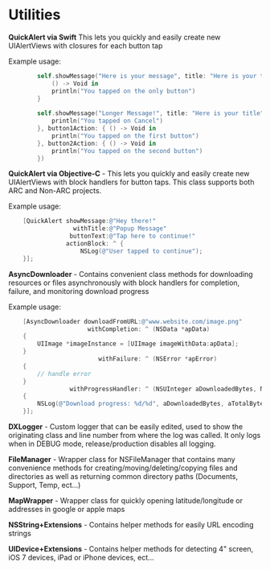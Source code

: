Utilities
=========

**QuickAlert via Swift**
This lets you quickly and easily create new UIAlertViews with closures for each button tap

Example usage:
```swift
        self.showMessage("Here is your message", title: "Here is your title", buttonCancelText: "Cancel", buttonText: "OK", buttonCancelAction: nil) {
            () -> Void in
            println("You tapped on the only button")
        }
        
        self.showMessage("Longer Message!", title: "Here is your title", buttonCancelText: "Cancel", button1Text: "Button 1 text", button2Text: "Button 2 text", buttonCancelAction: { () -> Void in
            println("You tapped on Cancel")
        }, button1Action: { () -> Void in
            println("You tapped on the first button")
        }, button2Action: { () -> Void in
            println("You tapped on the second button")
        })
```

**QuickAlert via Objective-C** - 
This lets you quickly and easily create new UIAlertViews with block handlers for button taps. This class supports both ARC and Non-ARC projects. 

Example usage:
```objective-c
    [QuickAlert showMessage:@"Hey there!"
                  withTitle:@"Popup Message"
                 buttonText:@"Tap here to continue!"
                actionBlock: ^ {
                    NSLog(@"User tapped to continue");
    }];
```

**AsyncDownloader** -
Contains convenient class methods for downloading resources or files asynchronously with block handlers for completion, failure, and monitoring download progress

Example usage:
```objective-c
    [AsyncDownloader downloadFromURL:@"www.website.com/image.png"
                      withCompletion: ^ (NSData *apData)
    {
        UIImage *imageInstance = [UIImage imageWithData:apData];
    }
                         withFailure: ^ (NSError *apError)
    {
        // handle error
    }
                 withProgressHandler: ^ (NSUInteger aDownloadedBytes, NSUInteger aTotalBytes)
    {
        NSLog(@"Download progress: %d/%d", aDownloadedBytes, aTotalBytes);
    }];
```

**DXLogger** - 
Custom logger that can be easily edited, used to show the originating class and line number from where the log was called. It only logs when in DEBUG mode, release/production disables all logging.

**FileManager** -
Wrapper class for NSFileManager that contains many convenience methods for creating/moving/deleting/copying files and directories as well as returning common directory paths (Documents, Support, Temp, ect...)

**MapWrapper** -
Wrapper class for quickly opening latitude/longitude or addresses in google or apple maps

**NSString+Extensions** -
Contains helper methods for easily URL encoding strings

**UIDevice+Extensions** - 
Contains helper methods for detecting 4" screen, iOS 7 devices, iPad or iPhone devices, ect...
